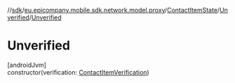 //[sdk](../../../../index.md)/[eu.epicompany.mobile.sdk.network.model.proxy](../../index.md)/[ContactItemState](../index.md)/[Unverified](index.md)/[Unverified](-unverified.md)

# Unverified

[androidJvm]\
constructor(verification: [ContactItemVerification](../../-contact-item-verification/index.md))
